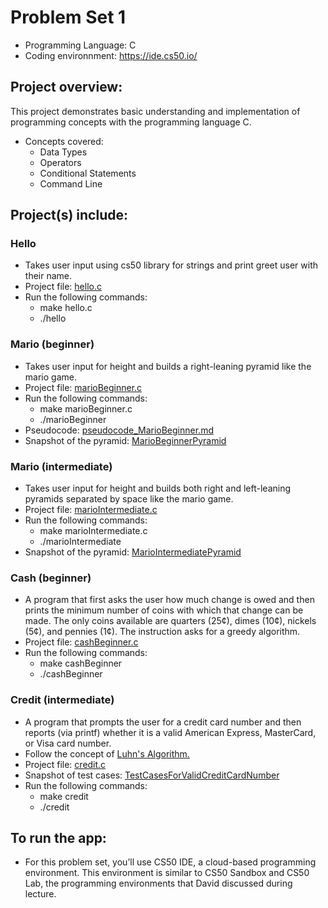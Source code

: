 # Problem Set 1
* Programming Language: C
* Coding environnment: https://ide.cs50.io/

## Project overview:
This project demonstrates basic understanding and implementation of programming concepts with the programming language C.
- Concepts covered: 
  - Data Types
  - Operators
  - Conditional Statements
  - Command Line
  
## Project(s) include:
### Hello
- Takes user input using cs50 library for strings and print greet user with their name.
- Project file: [hello.c](hello.c)
- Run the following commands:
  - make hello.c
  - ./hello
  
### Mario (beginner)
- Takes user input for height and builds a right-leaning pyramid like the mario game.
- Project file: [marioBeginner.c](marioBeginner.c)
- Run the following commands:
  - make marioBeginner.c
  - ./marioBeginner
 - Pseudocode: [pseudocode_MarioBeginner.md](https://github.com/anikaTabassumSardar/CS50_HarvardCourse/blob/master/Week%201%20-%20C/Snapshots%20%26%20Text%20Files/pseudocode_MarioBeginner.md)
 - Snapshot of the pyramid: [MarioBeginnerPyramid](https://github.com/anikaTabassumSardar/CS50_HarvardCourse/blob/master/Week%201%20-%20C/Snapshots%20%26%20Text%20Files/MarioBeginnerPyramid.JPG)
 
### Mario (intermediate)
- Takes user input for height and builds both right and left-leaning pyramids separated by space like the mario game.
- Project file: [marioIntermediate.c](marioIntermediate.c)
- Run the following commands:
  - make marioIntermediate.c
  - ./marioIntermediate
- Snapshot of the pyramid: [MarioIntermediatePyramid](https://github.com/anikaTabassumSardar/CS50_HarvardCourse/blob/master/Week%201%20-%20C/Snapshots%20%26%20Text%20Files/MarioIntermediatePyramid.JPG)

### Cash (beginner)
-  A program that first asks the user how much change is owed and then prints the minimum number of coins with which that change can be made. The only coins available are quarters (25¢), dimes (10¢), nickels (5¢), and pennies (1¢). The instruction asks for a greedy algorithm.
- Project file: [cashBeginner.c](cashBeginner.c)
- Run the following commands:
  - make cashBeginner
  - ./cashBeginner
  
### Credit (intermediate)
- A program that prompts the user for a credit card number and then reports (via printf) whether it is a valid American Express, MasterCard, or Visa card number.
- Follow the concept of [Luhn's Algorithm.](https://github.com/anikaTabassumSardar/CS50_HarvardCourse/blob/master/Week%201%20-%20C/Snapshots%20%26%20Text%20Files/Luhn's%20Algorithm.md)
- Project file: [credit.c](credit.c)
- Snapshot of test cases: [TestCasesForValidCreditCardNumber](https://github.com/anikaTabassumSardar/CS50_HarvardCourse/blob/master/Week%201%20-%20C/Snapshots%20%26%20Text%20Files/TestCasesForCredit.JPG)
- Run the following commands:
  - make credit
  - ./credit

## To run the app:
* For this problem set, you’ll use CS50 IDE, a cloud-based programming environment. This environment is similar to CS50 Sandbox and CS50 Lab, the programming environments that David discussed during lecture.
